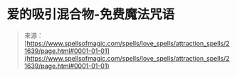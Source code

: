 <!--yml

类别：未分类

日期：2024-06-12 19:05:19

-->

# 爱的吸引混合物-免费魔法咒语

> 来源：[https://www.spellsofmagic.com/spells/love_spells/attraction_spells/21639/page.html#0001-01-01](https://www.spellsofmagic.com/spells/love_spells/attraction_spells/21639/page.html#0001-01-01)
